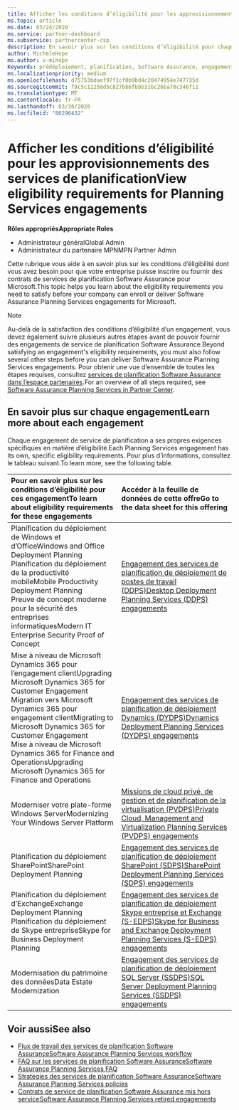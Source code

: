 ```yaml
---
title: Afficher les conditions d’éligibilité pour les approvisionnements de services de planification | Espace partenaires
ms.topic: article
ms.date: 03/24/2020
ms.service: partner-dashboard
ms.subservice: partnercenter-csp
description: En savoir plus sur les conditions d’éligibilité pour chaque engagement de service de planification Software assurance qu’une société souhaite offrir aux clients d’entreprise.
author: MicheleHope
ms.author: v-mihope
Keywords: prédéploiement, planification, Software Assurance, engagement, exigences, éligibilité, offre
ms.localizationpriority: medium
ms.openlocfilehash: d75753bdaef97f1cf0b9bd4c20474954e747735d
ms.sourcegitcommit: f9c5c11258d5c827bb6fbbb31bc26ba70c346f11
ms.translationtype: MT
ms.contentlocale: fr-FR
ms.lasthandoff: 03/26/2020
ms.locfileid: "80296432"
---
```

# <a name="view-eligibility-requirements-for-planning-services-engagements"></a><span data-ttu-id="97a15-104">Afficher les conditions d’éligibilité pour les approvisionnements des services de planification</span><span class="sxs-lookup"><span data-stu-id="97a15-104">View eligibility requirements for Planning Services engagements</span></span>

<span data-ttu-id="97a15-105">**Rôles appropriés**</span><span class="sxs-lookup"><span data-stu-id="97a15-105">**Appropriate Roles**</span></span>

- <span data-ttu-id="97a15-106">Administrateur général</span><span class="sxs-lookup"><span data-stu-id="97a15-106">Global Admin</span></span>
- <span data-ttu-id="97a15-107">Administrateur du partenaire MPN</span><span class="sxs-lookup"><span data-stu-id="97a15-107">MPN Partner Admin</span></span>

<span data-ttu-id="97a15-108">Cette rubrique vous aide à en savoir plus sur les conditions d’éligibilité dont vous avez besoin pour que votre entreprise puisse inscrire ou fournir des contrats de services de planification Software Assurance pour Microsoft.</span><span class="sxs-lookup"><span data-stu-id="97a15-108">This topic helps you learn about the eligibility requirements you need to satisfy before your company can enroll or deliver Software Assurance Planning Services engagements for Microsoft.</span></span>

>[!NOTE]
> <span data-ttu-id="97a15-109">Au-delà de la satisfaction des conditions d’éligibilité d’un engagement, vous devez également suivre plusieurs autres étapes avant de pouvoir fournir des engagements de service de planification Software Assurance.</span><span class="sxs-lookup"><span data-stu-id="97a15-109">Beyond satisfying an engagement's eligibility requirements, you must also follow several other steps before you can deliver Software Assurance Planning Services engagements.</span></span> <span data-ttu-id="97a15-110">Pour obtenir une vue d’ensemble de toutes les étapes requises, consultez [services de planification Software Assurance dans l’espace partenaires](software-assurance-dps.md).</span><span class="sxs-lookup"><span data-stu-id="97a15-110">For an overview of all steps required, see [Software Assurance Planning Services in Partner Center](software-assurance-dps.md).</span></span>

## <a name="learn-more-about-each-engagement"></a><span data-ttu-id="97a15-111">En savoir plus sur chaque engagement</span><span class="sxs-lookup"><span data-stu-id="97a15-111">Learn more about each engagement</span></span>

<span data-ttu-id="97a15-112">Chaque engagement de service de planification a ses propres exigences spécifiques en matière d’éligibilité.</span><span class="sxs-lookup"><span data-stu-id="97a15-112">Each Planning Services engagement has its own, specific eligibility requirements.</span></span> <span data-ttu-id="97a15-113">Pour plus d’informations, consultez le tableau suivant.</span><span class="sxs-lookup"><span data-stu-id="97a15-113">To learn more, see the following table.</span></span>

|<span data-ttu-id="97a15-114">**Pour en savoir plus sur les conditions d’éligibilité pour ces engagement**</span><span class="sxs-lookup"><span data-stu-id="97a15-114">**To learn about eligibility requirements for these engagements**</span></span>   |<span data-ttu-id="97a15-115">**Accéder à la feuille de données de cette offre**</span><span class="sxs-lookup"><span data-stu-id="97a15-115">**Go to the data sheet for this offering**</span></span>  |
|:------------------------------------|:------------------|
| <span data-ttu-id="97a15-116">Planification du déploiement de Windows et d’Office</span><span class="sxs-lookup"><span data-stu-id="97a15-116">Windows and Office Deployment Planning</span></span><br> <span data-ttu-id="97a15-117">Planification du déploiement de la productivité mobile</span><span class="sxs-lookup"><span data-stu-id="97a15-117">Mobile Productivity Deployment Planning</span></span><br> <span data-ttu-id="97a15-118">Preuve de concept moderne pour la sécurité des entreprises informatiques</span><span class="sxs-lookup"><span data-stu-id="97a15-118">Modern IT Enterprise Security Proof of Concept</span></span></br>  | [<span data-ttu-id="97a15-119">Engagement des services de planification de déploiement de postes de travail (DDPS)</span><span class="sxs-lookup"><span data-stu-id="97a15-119">Desktop Deployment Planning Services (DDPS) engagements</span></span>](https://go.microsoft.com/fwlink/?linkid=2116072) |
| <span data-ttu-id="97a15-120">Mise à niveau de Microsoft Dynamics 365 pour l’engagement client</span><span class="sxs-lookup"><span data-stu-id="97a15-120">Upgrading Microsoft Dynamics 365 for Customer Engagement</span></span><br> <span data-ttu-id="97a15-121">Migration vers Microsoft Dynamics 365 pour engagement client</span><span class="sxs-lookup"><span data-stu-id="97a15-121">Migrating to Microsoft Dynamics 365 for Customer Engagement</span></span><br> <span data-ttu-id="97a15-122">Mise à niveau de Microsoft Dynamics 365 for Finance and Operations</span><span class="sxs-lookup"><span data-stu-id="97a15-122">Upgrading Microsoft Dynamics 365 for Finance and Operations</span></span></br>  | [<span data-ttu-id="97a15-123">Engagement des services de planification de déploiement Dynamics (DYDPS)</span><span class="sxs-lookup"><span data-stu-id="97a15-123">Dynamics Deployment Planning Services (DYDPS) engagements</span></span>](https://go.microsoft.com/fwlink/?linkid=2116073)  |
| <span data-ttu-id="97a15-124">Moderniser votre plate-forme Windows Server</span><span class="sxs-lookup"><span data-stu-id="97a15-124">Modernizing Your Windows Server Platform</span></span> | [<span data-ttu-id="97a15-125">Missions de cloud privé, de gestion et de planification de la virtualisation (PVDPS)</span><span class="sxs-lookup"><span data-stu-id="97a15-125">Private Cloud, Management and Virtualization Planning Services (PVDPS) engagements</span></span>](https://go.microsoft.com/fwlink/?linkid=2115982) |
| <span data-ttu-id="97a15-126">Planification du déploiement SharePoint</span><span class="sxs-lookup"><span data-stu-id="97a15-126">SharePoint Deployment Planning</span></span>   | [<span data-ttu-id="97a15-127">Engagement des services de planification de déploiement SharePoint (SDPS)</span><span class="sxs-lookup"><span data-stu-id="97a15-127">SharePoint Deployment Planning Services (SDPS) engagements</span></span>](https://go.microsoft.com/fwlink/?linkid=2116074)  |
| <span data-ttu-id="97a15-128">Planification du déploiement d’Exchange</span><span class="sxs-lookup"><span data-stu-id="97a15-128">Exchange Deployment Planning</span></span><br> <span data-ttu-id="97a15-129">Planification du déploiement de Skype entreprise</span><span class="sxs-lookup"><span data-stu-id="97a15-129">Skype for Business Deployment Planning</span></span></br>  | [<span data-ttu-id="97a15-130">Engagement des services de planification de déploiement Skype entreprise et Exchange (S-EDPS)</span><span class="sxs-lookup"><span data-stu-id="97a15-130">Skype for Business and Exchange Deployment Planning Services (S-EDPS) engagements</span></span>](https://go.microsoft.com/fwlink/?linkid=2116075)  |
| <span data-ttu-id="97a15-131">Modernisation du patrimoine des données</span><span class="sxs-lookup"><span data-stu-id="97a15-131">Data Estate Modernization</span></span>  | [<span data-ttu-id="97a15-132">Engagement des services de planification de déploiement SQL Server (SSDPS)</span><span class="sxs-lookup"><span data-stu-id="97a15-132">SQL Server Deployment Planning Services (SSDPS) engagements</span></span>](https://go.microsoft.com/fwlink/?linkid=2116076)  |

## <a name="see-also"></a><span data-ttu-id="97a15-133">Voir aussi</span><span class="sxs-lookup"><span data-stu-id="97a15-133">See also</span></span>

- [<span data-ttu-id="97a15-134">Flux de travail des services de planification Software Assurance</span><span class="sxs-lookup"><span data-stu-id="97a15-134">Software Assurance Planning Services workflow</span></span>](https://go.microsoft.com/fwlink/?linkid=2115983)
- [<span data-ttu-id="97a15-135">FAQ sur les services de planification Software Assurance</span><span class="sxs-lookup"><span data-stu-id="97a15-135">Software Assurance Planning Services FAQ</span></span>](https://go.microsoft.com/fwlink/?linkid=2116077)
- [<span data-ttu-id="97a15-136">Stratégies des services de planification Software Assurance</span><span class="sxs-lookup"><span data-stu-id="97a15-136">Software Assurance Planning Services policies</span></span>](https://go.microsoft.com/fwlink/?linkid=2115984)
- [<span data-ttu-id="97a15-137">Contrats de service de planification Software Assurance mis hors service</span><span class="sxs-lookup"><span data-stu-id="97a15-137">Software Assurance Planning Services retired engagements</span></span>](https://query.prod.cms.rt.microsoft.com/cms/api/am/binary/RE4sln9)